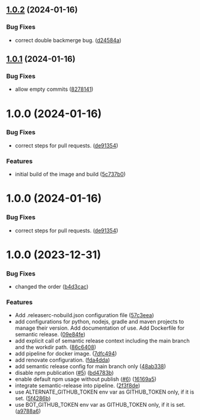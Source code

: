 ## [1.0.2](https://github.com/macstab/semantic-release-maven-gradle-nodejs-python-git-jq/compare/v1.0.1...v1.0.2) (2024-01-16)


### Bug Fixes

* correct double backmerge bug. ([d24584a](https://github.com/macstab/semantic-release-maven-gradle-nodejs-python-git-jq/commit/d24584a2418b55023ba1b725451ea3aa76c3f402))

## [1.0.1](https://github.com/macstab/semantic-release-maven-gradle-nodejs-python-git-jq/compare/v1.0.0...v1.0.1) (2024-01-16)


### Bug Fixes

* allow empty commits ([8278141](https://github.com/macstab/semantic-release-maven-gradle-nodejs-python-git-jq/commit/82781419f3d31855f3b46351b619f03d9579a151))

# 1.0.0 (2024-01-16)


### Bug Fixes

* correct steps for pull requests. ([de91354](https://github.com/macstab/semantic-release-maven-gradle-nodejs-python-git-jq/commit/de91354e7e058bf6ab36d5b5e93263a520ead59d))


### Features

* initial build of the image and build ([5c737b0](https://github.com/macstab/semantic-release-maven-gradle-nodejs-python-git-jq/commit/5c737b0708cf4f003941b620e879842f38e1666d))

# 1.0.0 (2024-01-16)


### Bug Fixes

* correct steps for pull requests. ([de91354](https://github.com/macstab/semantic-release-maven-gradle-nodejs-python-git-jq/commit/de91354e7e058bf6ab36d5b5e93263a520ead59d))

# 1.0.0 (2023-12-31)


### Bug Fixes

* changed the order ([b4d3cac](https://github.com/macstab/semantic-release-maven-gradle-nodejs-python-git-jq/commit/b4d3cac8358ff18541acebe25d457209d93f6101))


### Features

* Add .releaserc-nobuild.json configuration file ([57c3eea](https://github.com/macstab/semantic-release-maven-gradle-nodejs-python-git-jq/commit/57c3eea38195d660e66f2ba4461710c88a5f2fa8))
* add configurations for python, nodejs, gradle and maven projects to manage their version. Add documentation of use. Add Dockerfile for semantic release. ([09e84fe](https://github.com/macstab/semantic-release-maven-gradle-nodejs-python-git-jq/commit/09e84fef0899657334601312554ed4ed4503bb18))
* add explicit call of semantic release context including the main branch and the workdir path. ([86c6408](https://github.com/macstab/semantic-release-maven-gradle-nodejs-python-git-jq/commit/86c6408d24cc1589fcaee7a22c10dd66f646857d))
* add pipeline for docker image. ([7dfc494](https://github.com/macstab/semantic-release-maven-gradle-nodejs-python-git-jq/commit/7dfc494ebe55ec1872ff7359e0ca11110a3d5cca))
* add renovate configuration. ([fda4dda](https://github.com/macstab/semantic-release-maven-gradle-nodejs-python-git-jq/commit/fda4dda274d7b9cbe02426f628ac403d8d14c0b4))
* add semantic release config for main branch only ([48ab338](https://github.com/macstab/semantic-release-maven-gradle-nodejs-python-git-jq/commit/48ab3380c2514baf02745ffdec612343386fe57f))
* disable npm publication ([#5](https://github.com/macstab/semantic-release-maven-gradle-nodejs-python-git-jq/issues/5)) ([bd4783b](https://github.com/macstab/semantic-release-maven-gradle-nodejs-python-git-jq/commit/bd4783b493856645bac5f3c932603ae8504d9ed4))
* enable default npm usage without publish ([#6](https://github.com/macstab/semantic-release-maven-gradle-nodejs-python-git-jq/issues/6)) ([16169a5](https://github.com/macstab/semantic-release-maven-gradle-nodejs-python-git-jq/commit/16169a50e906cdc1c147a3022167a8d7599f5e15))
* integrate semantic-release into pipeline. ([2f3f8de](https://github.com/macstab/semantic-release-maven-gradle-nodejs-python-git-jq/commit/2f3f8de2f57dc40ba0eb5c9c84f84c1c39b1ad66))
* use ALTERNATE_GITHUB_TOKEN env var as GITHUB_TOKEN only, if it is set. ([5f4286b](https://github.com/macstab/semantic-release-maven-gradle-nodejs-python-git-jq/commit/5f4286b1c2d4cd017318d5a85c0bf95c3b2a899e))
* use BOT_GITHUB_TOKEN env var as GITHUB_TOKEN only, if it is set. ([a9788a6](https://github.com/macstab/semantic-release-maven-gradle-nodejs-python-git-jq/commit/a9788a6130e6083338aa7603e96b027252ae5a21))
